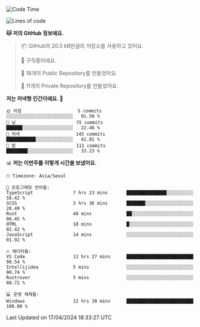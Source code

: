   <!--START_SECTION:waka-->
![Code Time](http://img.shields.io/badge/Code%20Time-508%20hrs%2048%20mins-blue)

![Lines of code](https://img.shields.io/badge/%EC%A0%80%EB%8A%94%20%EC%97%AC%ED%83%9C%EA%B9%8C%EC%A7%80%20-225.9%20thousand%20%EC%A4%84%EC%9D%98%20%EC%BD%94%EB%93%9C%EB%A5%BC%20%EC%9E%91%EC%84%B1%ED%96%88%EC%96%B4%EC%9A%94.-blue)

**🐱 저의 GitHub 정보에요.** 

> 📦 GitHub의 20.5 kB만큼의 저장소를 사용하고 있어요. 
 > 
> 💼 구직중이에요.
 > 
> 📜 18개의 Public Repository를 만들었어요. 
 > 
> 🔑 11개의 Private Repository를 만들었어요. 
 > 
**저는 저녁형 인간이에요. 🦉** 

```text
🌞 아침                     5 commits           ░░░░░░░░░░░░░░░░░░░░░░░░░   01.50 % 
🌆 낮　                     75 commits          ██████░░░░░░░░░░░░░░░░░░░   22.46 % 
🌃 저녁                     143 commits         ███████████░░░░░░░░░░░░░░   42.81 % 
🌙 밤　                     111 commits         ████████░░░░░░░░░░░░░░░░░   33.23 % 
```


📊 **저는 이번주를 이렇게 시간을 보냈어요.** 

```text
🕑︎ Timezone: Asia/Seoul

💬 프로그래밍 언어들: 
TypeScript               7 hrs 23 mins       ███████████████░░░░░░░░░░   58.42 % 
SCSS                     3 hrs 36 mins       ███████░░░░░░░░░░░░░░░░░░   28.49 % 
Rust                     48 mins             ██░░░░░░░░░░░░░░░░░░░░░░░   06.45 % 
HTML                     18 mins             █░░░░░░░░░░░░░░░░░░░░░░░░   02.42 % 
JavaScript               14 mins             ░░░░░░░░░░░░░░░░░░░░░░░░░   01.92 % 

🔥 에디터들: 
VS Code                  12 hrs 27 mins      █████████████████████████   98.54 % 
Intellijidea             5 mins              ░░░░░░░░░░░░░░░░░░░░░░░░░   00.74 % 
Rustrover                5 mins              ░░░░░░░░░░░░░░░░░░░░░░░░░   00.72 % 

💻 운영 체제들: 
Windows                  12 hrs 38 mins      █████████████████████████   100.00 % 
```


 Last Updated on 17/04/2024 18:33:27 UTC
<!--END_SECTION:waka-->
